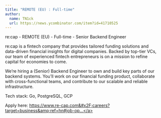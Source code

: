 ```yaml
---
title: "REMOTE (EU) : Full-time"
author:
  name: TN1ck
  url: https://news.ycombinator.com/item?id=41710525
---
```

re:cap - REMOTE (EU) - Full-time - Senior Backend Engineer

re:cap is a fintech company that provides tailored funding solutions and data-driven financial insights for digital companies. Backed by top-tier VCs, our team of experienced fintech entrepreneurs is on a mission to refine capital for economies to come.

We’re hiring a (Senior) Backend Engineer to own and build key parts of our backend systems. You’ll work on our financial funding product, collaborate with cross-functional teams, and contribute to our scalable and reliable infrastructure.

Tech stack: Go, PostgreSQL, GCP

Apply here: <a href="https:&#x2F;&#x2F;www.re-cap.com&#x2F;careers?target=business&amp;ref=hn#job-openings" rel="nofollow">https:&#x2F;&#x2F;www.re-cap.com&#x2F;careers?target=business&amp;ref=hn#job-op...</a>
<JobApplication />
